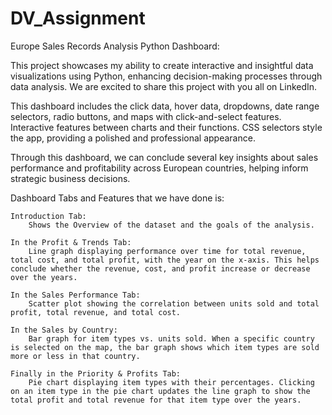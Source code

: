 # DV_Assignment

Europe Sales Records Analysis Python Dashboard:

This project showcases my ability to create interactive and insightful data visualizations using Python, enhancing decision-making processes through data analysis. We are excited to share this project with you all on LinkedIn.

This dashboard includes the click data, hover data, dropdowns, date range selectors, radio buttons, and maps with click-and-select features.
Interactive features between charts and their functions.
CSS selectors style the app, providing a polished and professional appearance.

Through this dashboard, we can conclude several key insights about sales performance and profitability across European countries, helping inform strategic business decisions.

Dashboard Tabs and Features that we have done is:

    Introduction Tab:
        Shows the Overview of the dataset and the goals of the analysis.

    In the Profit & Trends Tab:
        Line graph displaying performance over time for total revenue, total cost, and total profit, with the year on the x-axis. This helps conclude whether the revenue, cost, and profit increase or decrease over the years.

    In the Sales Performance Tab:
        Scatter plot showing the correlation between units sold and total profit, total revenue, and total cost.

    In the Sales by Country:
        Bar graph for item types vs. units sold. When a specific country is selected on the map, the bar graph shows which item types are sold more or less in that country.

    Finally in the Priority & Profits Tab:
        Pie chart displaying item types with their percentages. Clicking on an item type in the pie chart updates the line graph to show the total profit and total revenue for that item type over the years.
